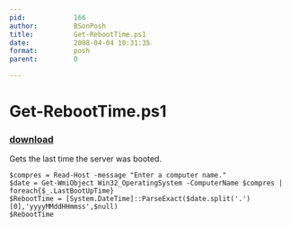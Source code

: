 ```yaml
---
pid:            166
author:         BSonPosh
title:          Get-RebootTime.ps1
date:           2008-04-04 10:31:35
format:         posh
parent:         0

---
```


# Get-RebootTime.ps1

### [download](Scripts\166.ps1)

Gets the last time the server was booted.

```posh
$compres = Read-Host -message "Enter a computer name."
$date = Get-WmiObject Win32_OperatingSystem -ComputerName $compres | foreach{$_.LastBootUpTime}
$RebootTime = [System.DateTime]::ParseExact($date.split('.')[0],'yyyyMMddHHmmss',$null) 
$RebootTime 
```
